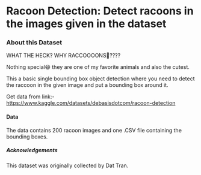 # Racoon Detection: Detect racoons in the images given in the dataset

### About this Dataset
WHAT THE HECK? WHY RACCOOOONS🐼????

Nothing special😄 they are one of my favorite animals and also the cutest.

This a basic single bounding box object detection where you need to detect the raccoon in the given image and put a bounding box around it.

Get data from link:- https://www.kaggle.com/datasets/debasisdotcom/racoon-detection

#### Data 

The data contains 200 racoon images and one .CSV file containing the bounding boxes.  

##### Acknowledgements 

This dataset was originally collected by Dat Tran.
